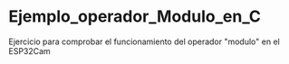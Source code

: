 # Ejemplo_operador_Modulo_en_C
Ejercicio para comprobar el funcionamiento del operador "modulo" en el ESP32Cam
